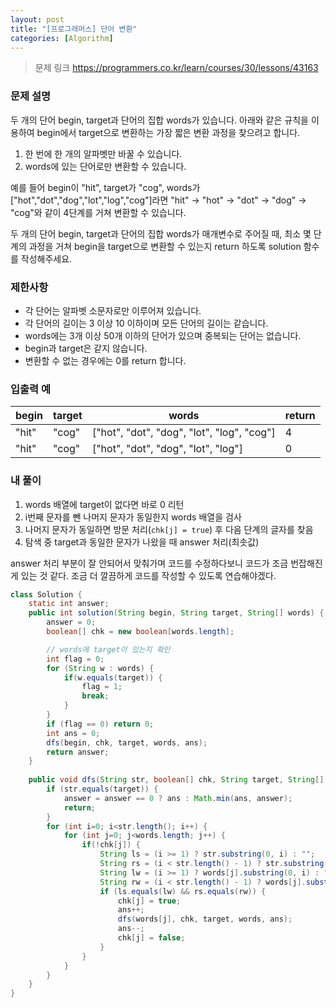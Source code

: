 ```yaml
---
layout: post
title: "[프로그래머스] 단어 변환"
categories: [Algorithm]
---
```


> 문제 링크
> <https://programmers.co.kr/learn/courses/30/lessons/43163>

### 문제 설명

두 개의 단어 begin, target과 단어의 집합 words가 있습니다. 아래와 같은 규칙을 이용하여 begin에서 target으로 변환하는 가장 짧은 변환 과정을 찾으려고 합니다.

1. 한 번에 한 개의 알파벳만 바꿀 수 있습니다.
2. words에 있는 단어로만 변환할 수 있습니다.

예를 들어 begin이 "hit", target가 "cog", words가 ["hot","dot","dog","lot","log","cog"]라면 "hit" -> "hot" -> "dot" -> "dog" -> "cog"와 같이 4단계를 거쳐 변환할 수 있습니다.

두 개의 단어 begin, target과 단어의 집합 words가 매개변수로 주어질 때, 최소 몇 단계의 과정을 거쳐 begin을 target으로 변환할 수 있는지 return 하도록 solution 함수를 작성해주세요.

### 제한사항

- 각 단어는 알파벳 소문자로만 이루어져 있습니다.
- 각 단어의 길이는 3 이상 10 이하이며 모든 단어의 길이는 같습니다.
- words에는 3개 이상 50개 이하의 단어가 있으며 중복되는 단어는 없습니다.
- begin과 target은 같지 않습니다.
- 변환할 수 없는 경우에는 0를 return 합니다.

### 입출력 예

|begin|target|words|return|
|-|-|-|-|
|"hit"|"cog"|["hot", "dot", "dog", "lot", "log", "cog"]|4|
|"hit"|"cog"|["hot", "dot", "dog", "lot", "log"]|0|

### 내 풀이

1. words 배열에 target이 없다면 바로 0 리턴
2. i번째 문자를 뺀 나머지 문자가 동일한지 words 배열을 검사
3. 나머지 문자가 동일하면 방문 처리(`chk[j] = true`) 후 다음 단계의 글자를 찾음
4. 탐색 중 target과 동일한 문자가 나왔을 때 answer 처리(최솟값)

answer 처리 부분이 잘 안되어서 맞춰가며 코드를 수정하다보니 코드가 조금 번잡해진게 있는 것 같다. 조금 더 깔끔하게 코드를 작성할 수 있도록 연습해야겠다.

```java
class Solution {
    static int answer;
    public int solution(String begin, String target, String[] words) {
        answer = 0;
        boolean[] chk = new boolean[words.length];

        // words에 target이 있는지 확인
        int flag = 0;
        for (String w : words) {
            if(w.equals(target)) {
                flag = 1;
                break;
            }
        }
        if (flag == 0) return 0;
        int ans = 0;
        dfs(begin, chk, target, words, ans);
        return answer;
    }
    
    public void dfs(String str, boolean[] chk, String target, String[] words, int ans) {
        if (str.equals(target)) {
            answer = answer == 0 ? ans : Math.min(ans, answer);
            return;
        }
        for (int i=0; i<str.length(); i++) {
            for (int j=0; j<words.length; j++) {
                if(!chk[j]) {
                    String ls = (i >= 1) ? str.substring(0, i) : "";
                    String rs = (i < str.length() - 1) ? str.substring(i + 1) : "";
                    String lw = (i >= 1) ? words[j].substring(0, i) : "";
                    String rw = (i < str.length() - 1) ? words[j].substring(i + 1) : "";
                    if (ls.equals(lw) && rs.equals(rw)) {
                        chk[j] = true;
                        ans++;
                        dfs(words[j], chk, target, words, ans);
                        ans--;
                        chk[j] = false;
                    }
                }
            }
        }
    }
}
```